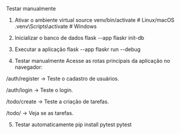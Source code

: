Testar manualmente
1. Ativar o ambiente virtual
source venv/bin/activate  # Linux/macOS
.venv\Scripts\activate  # Windows

2. Inicializar o banco de dados
flask --app flaskr init-db

3. Executar a aplicação
flask --app flaskr run --debug

4. Testar manualmente
Acesse as rotas principais da aplicação no navegador:

/auth/register → Teste o cadastro de usuários.

/auth/login → Teste o login.

/todo/create → Teste a criação de tarefas.

/todo/ → Veja se as tarefas.

5. Testar automaticamente
pip install pytest
pytest
